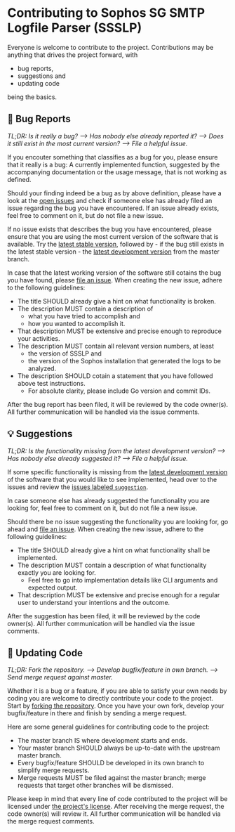 # Contributing to Sophos SG SMTP Logfile Parser (SSSLP)

Everyone is welcome to contribute to the project. Contributions may be anything that drives the project forward, with

* bug reports,
* suggestions and
* updating code

being the basics.

## :bug: Bug Reports

_TL;DR: Is it really a bug? --> Has nobody else already reported it? --> Does it still exist in the most current version? --> File a helpful issue._

If you encouter something that classifies as a bug for you, please ensure that it really is a bug: A currently implemented function, suggested by the accompanying documentation or the usage message, that is not working as defined.

Should your finding indeed be a bug as by above definition, please have a look at the [open issues][OpenIssues] and check if someone else has already filed an issue regarding the bug you have encountered. If an issue already exists, feel free to comment on it, but do not file a new issue.

If no issue exists that describes the bug you have encountered, please ensure that you are using the most current version of the software that is available. Try the [latest stable version][LatestStable], followed by - if the bug still exists in the latest stable version - the [latest development version][LatestDev] from the master branch.

In case that the latest working version of the software still cotains the bug you have found, please [file an issue][NewIssue]. When creating the new issue, adhere to the following guidelines:

* The title SHOULD already give a hint on what functionality is broken.
* The description MUST contain a description of
  * what you have tried to accomplish and
  * how you wanted to accomplish it.
* That description MUST be extensive and precise enough to reproduce your activities.
* The description MUST contain all relevant version numbers, at least
  * the version of SSSLP and
  * the version of the Sophos installation that generated the logs to be analyzed.
* The description SHOULD cotain a statement that you have followed above test instructions.
  * For absolute clarity, please include Go version and commit IDs.

After the bug report has been filed, it will be reviewed by the code owner(s). All further communication will be handled via the issue comments.

## :bulb: Suggestions

_TL;DR: Is the functionality missing from the latest development version? --> Has nobody else already suggested it? --> File a helpful issue._

If some specific functionality is missing from the [latest development version][LatestDev] of the software that you would like to see implemented, head over to the issues and review the [issues labeled `suggestion`][IssuesLabeledSuggestion].

In case someone else has already suggested the functionality you are looking for, feel free to comment on it, but do not file a new issue.

Should there be no issue suggesting the functionality you are looking for, go ahead and [file an issue][NewIssue]. When creating the new issue, adhere to the following guidelines:

* The title SHOULD already give a hint on what functionality shall be implemented.
* The description MUST contain a description of what functionality exactly you are looking for.
  * Feel free to go into implementation details like CLI arguments and expected output.
* That description MUST be extensive and precise enough for a regular user to understand your intentions and the outcome.

After the suggestion has been filed, it will be reviewed by the code owner(s). All further communication will be handled via the issue comments.

## :memo: Updating Code

_TL;DR: Fork the repository. --> Develop bugfix/feature in own branch. --> Send merge request against master._

Whether it is a bug or a feature, if you are able to satisfy your own needs by coding you are welcome to directly contribute your code to the project. Start by [forking the repository][ForkRepo]. Once you have your own fork, develop your bugfix/feature in there and finish by sending a merge request.

Here are some general guidelines for contributing code to the project:

* The master branch IS where development starts and ends.
* Your master branch SHOULD always be up-to-date with the upstream master branch.
* Every bugfix/feature SHOULD be developed in its own branch to simplify merge requests.
* Merge requests MUST be filed against the master branch; merge requests that target other branches will be dismissed.

Please keep in mind that every line of code contributed to the project will be licensed under [the project's license][ProjectLicense]. After receiving the merge request, the code owner(s) will review it. All further communication will be handled via the merge request comments.

[OpenIssues]: https://gitlab.com/rbrt-weiler/sophos-sg-smtp-logparser/-/issues
[LatestStable]: https://gitlab.com/rbrt-weiler/sophos-sg-smtp-logparser/-/tags
[LatestDev]: https://gitlab.com/rbrt-weiler/sophos-sg-smtp-logparser/-/tree/master
[NewIssue]: https://gitlab.com/rbrt-weiler/sophos-sg-smtp-logparser/-/issues/new
[IssuesLabeledSuggestion]: https://gitlab.com/rbrt-weiler/sophos-sg-smtp-logparser/-/issues?label_name%5B%5D=suggestion
[ForkRepo]: https://gitlab.com/rbrt-weiler/sophos-sg-smtp-logparser/-/forks/new
[ProjectLicense]: https://gitlab.com/rbrt-weiler/sophos-sg-smtp-logparser/-/blob/master/LICENSE

